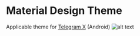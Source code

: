 # Material Design Theme
Applicable theme for [Telegram X](https://play.google.com/store/apps/details?id=org.thunderdog.challegram) (Android)
![alt text](https://i.imgur.com/Rs2tp2U.jpg)


